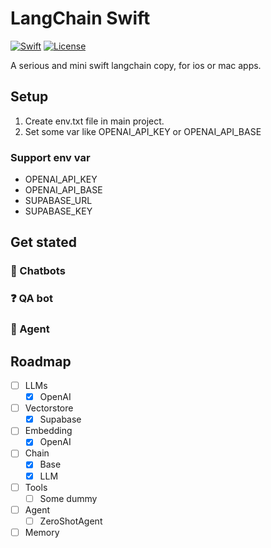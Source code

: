 # LangChain Swift

[![Swift](https://github.com/buhe/langchain-swift/actions/workflows/swift.yml/badge.svg)](https://github.com/buhe/langchain-swift/actions/workflows/swift.yml) [![License](https://img.shields.io/badge/License-Apache%202.0-blue.svg)](https://opensource.org/licenses/Apache-2.0)

A serious and mini swift langchain copy, for ios or mac apps.


## Setup

1. Create env.txt file in main project.
2. Set some var like OPENAI_API_KEY or OPENAI_API_BASE

### Support env var

- OPENAI_API_KEY
- OPENAI_API_BASE
- SUPABASE_URL
- SUPABASE_KEY

## Get stated

### 💬 Chatbots

### ❓ QA bot

### 🤖 Agent

## Roadmap

- [ ] LLMs
  - [x] OpenAI
- [ ] Vectorstore
  - [x] Supabase
- [ ] Embedding
  - [x] OpenAI
- [ ] Chain
  - [x] Base
  - [x] LLM
- [ ] Tools
  - [ ] Some dummy
- [ ] Agent
  - [ ] ZeroShotAgent
- [ ] Memory
